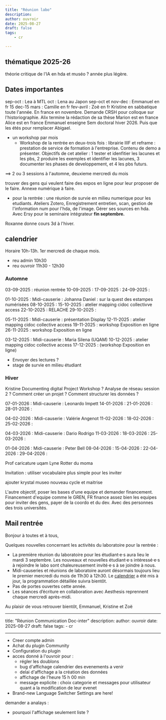 ```yaml
---
title: "Réunion labo"
description: 
author: ouvroir
date: 2025-08-27
draft: false
tags:
    - cr 

---
```


## thématique 2025-26

théorie critique de l'IA en hda et muséo ?
année plus légère. 

## Dates importantes


sep-oct : Lea à MTL
oct : Lena au Japon
sep-oct et nov-dec : Emmanuel en fr
15 dec-15 mars : Camille en fr
fev-avril : Zoë en fr 
Kristine en sabbatique toute l'année. En france en novembre. Demande CRSH pour colloque sur l'historiographie. 
Alix termine la rédaction de sa thèse
Marion est en france
Alice est en france
Emmanuel enseigne Sem doctoral hiver 2026. Puis que les étés pour remplacer Abigael. 


+ un workshop par mois
    + Workshop de la rentrée en deux-trois fois : librairie IIIF et reframe : prestation de service de formation à l'entreprise. Contenu de demo a présenter. Objectifs de cet atelier : 
        1 tester et idenfitier les lacunes et les pbs, 2 produire les exemples et identifier les lacunes, 3 documenter les phases de developpement, et 4 les pbs futurs. 
        

==> 2 ou 3 sessions à l'automne, deuxieme mercredi du mois 

trouver des gens qui veulent faire des expos en ligne pour leur proposer de le faire. Annexe numérique à faire. 

+ pour la rentrée : une réunion de survie en milieu numerique pour les etudiants. Ateliers Zotero, Enregistrement entretien, scan, gestion de l'information num pour l'hda, de l'image. Gérer ses sources en hda. Avec Ersy pour le seminaire intégrateur **fin septembre.** 

Roxanne donne cours 3d à l'hiver.

## calendrier

Horaire 10h-13h. 1er mercredi de chaque mois. 
- reu admin 10h30
- reu ouvroir 11h30 - 12h30 

### Automne

03-09-2025 : réunion rentrée
10-09-2025 : 
17-09-2025 : 
24-09-2025 : 

01-10-2025 : Midi-causerie : Johanna Daniel : sur la quest des estampes numérisées
08-10-2025 : 
15-10-2025 : atelier mapping cidoc collectivve access
22-10-2025 : RELACHE
29-10-2025 : 

05-11-2025 : Midi-causerie : présentation Display
12-11-2025 : atelier mapping cidoc collective access
19-11-2025 : workshop Exposition en ligne
26-11-2025 : workshop Exposition en ligne

03-12-2025 : Midi-causerie : Maria Silena (UQAM)
10-12-2025 : atelier mapping cidoc collective access
17-12-2025 : (workshop Exposition en ligne)


+ Envoyer des lectures ?
+ stage de survie en milieu étudiant

### Hiver

Kristine
Documenting digital Project Workshop ?
Analyse de réseau session 2 ? Comment créer un projet ? Comment structurer les données ? 

07-01-2026 : Midi-causerie : Leonardo Impett 
14-01-2026 : 
21-01-2026 :
28-01-2026 : 

04-02-2026 : Midi-causerie : Valérie Angenot
11-02-2026 : 
18-02-2026 : 
25-02-2026 : 

04-03-2026 : Midi-causerie : Dario Rodrigo
11-03-2026 : 
18-03-2026 :
25-03-2026 :

01-04-2026 : Midi-causerie : Peter Bell
08-04-2026 : 
15-04-2026 : 
22-04-2026 : 
29-04-2026 : 


Prof caricature uqam
Lyne Rotter du moma

Invitation : utiliser vocabulaire plus simple pour les inviter 

ajouter krystal museo
nouveau cycle et maitrise

L'autre objectif, poser les bases d'une equipe et demander financement. Financement d'equipe comme le GREN, FR finance assez bien les equipes pour inviter des gens, payer de la coordo et du dev. Avec des personnes des trois universités. 


## Mail rentrée 

Bonjour à toutes et à tous,

Quelques nouvelles concernant les activités du laboratoire pour la rentrée :
- La première réunion du laboratoire pour les étudiant·e·s aura lieu le mardi 3 septembre. Les nouveaux et nouvelles étudiant·e·s intéressé·e·s à rejoindre le labo sont chaleureusement invité·e·s à se joindre à nous.
- Midi-causeries et réunions de laboratoire auront désormais toujours lieu le premier mercredi du mois de 11h30 à 12h30. Le [calendrier](https://ouvroir.umontreal.ca/our-services) a été mis à jour, la programmation détaillée suivra bientôt.
- Pas de portes ouvertes cette année.
- Les séances d’écriture en collaboration avec Aesthesis reprennent chaque mercredi après-midi.

Au plaisir de vous retrouver bientôt,
Emmanuel, Kristine et Zoë



---
title: "Réunion Communication Doc-inter"
description: 
author: ouvroir
date: 2025-08-27
draft: false
tags:
    - cr 

---

- Creer compte admin
- Achat du plugin Community 
- Configuration du plugin
- acces donné à l'ouvroir pour :
    - régler les doublons
    - bug d'affichage calendrier des evenements a venir
    - delai d'affichage a la création des données
    - affichage de l'heure 15 h 00 min
    - message explicite : choix categorie et messages pour utilisateur quant a la modification de leur evenet
- Brand-new Language Switcher Settings are here!

demander a analays : 
- pourquoi l'affichage seulement liste ?
